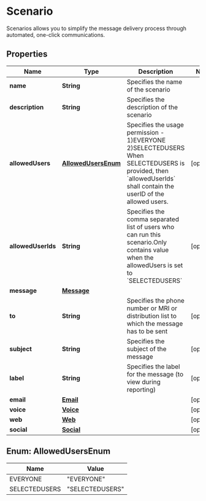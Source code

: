 

# Scenario

Scenarios allows you to simplify the message delivery process through automated, one-click communications.

## Properties

| Name | Type | Description | Notes |
|------------ | ------------- | ------------- | -------------|
|**name** | **String** | Specifies the name of the scenario |  |
|**description** | **String** | Specifies the description of the scenario |  |
|**allowedUsers** | [**AllowedUsersEnum**](#AllowedUsersEnum) | Specifies the usage permission - 1)EVERYONE 2)SELECTEDUSERS When SELECTEDUSERS is provided, then &#x60;allowedUserIds&#x60; shall contain the userID of the allowed users. |  [optional] |
|**allowedUserIds** | **String** | Specifies the comma separated list of users who can run this scenario.Only contains value when the allowedUsers is set to &#x60;SELECTEDUSERS&#x60; |  [optional] |
|**message** | [**Message**](Message.md) |  |  |
|**to** | **String** | Specifies the phone number or MRI or distribution list to which the message has to be sent |  [optional] |
|**subject** | **String** | Specifies the subject of the message |  [optional] |
|**label** | **String** | Specifies the label for the message (to view during reporting) |  [optional] |
|**email** | [**Email**](Email.md) |  |  [optional] |
|**voice** | [**Voice**](Voice.md) |  |  [optional] |
|**web** | [**Web**](Web.md) |  |  [optional] |
|**social** | [**Social**](Social.md) |  |  [optional] |



## Enum: AllowedUsersEnum

| Name | Value |
|---- | -----|
| EVERYONE | &quot;EVERYONE&quot; |
| SELECTEDUSERS | &quot;SELECTEDUSERS&quot; |



